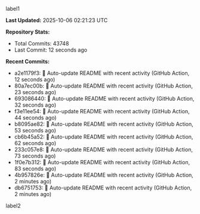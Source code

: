
label1 
<!-- ACTIVITY_START -->
**Last Updated:** 2025-10-06 02:21:23 UTC

**Repository Stats:**
- Total Commits: 43748
- Last Commit: 12 seconds ago

**Recent Commits:**
- a2e1179f3: 🤖 Auto-update README with recent activity (GitHub Action, 12 seconds ago)
- 80a7ec00b: 🤖 Auto-update README with recent activity (GitHub Action, 23 seconds ago)
- 693086440: 🤖 Auto-update README with recent activity (GitHub Action, 32 seconds ago)
- f3e11ee54: 🤖 Auto-update README with recent activity (GitHub Action, 44 seconds ago)
- b8095ae82: 🤖 Auto-update README with recent activity (GitHub Action, 53 seconds ago)
- cb6b45a52: 🤖 Auto-update README with recent activity (GitHub Action, 62 seconds ago)
- 233c057e8: 🤖 Auto-update README with recent activity (GitHub Action, 73 seconds ago)
- 1f0e7b312: 🤖 Auto-update README with recent activity (GitHub Action, 83 seconds ago)
- 4b957826e: 🤖 Auto-update README with recent activity (GitHub Action, 2 minutes ago)
- db6751753: 🤖 Auto-update README with recent activity (GitHub Action, 2 minutes ago)
<!-- ACTIVITY_END -->

label2
